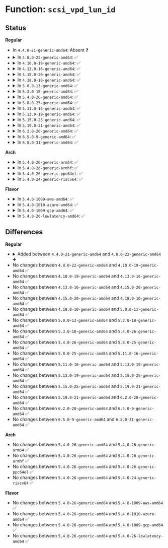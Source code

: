 # Function: <code>scsi_vpd_lun_id</code>

## Status
<b>Regular</b>
<ul>
<li>
In <code>4.4.0-21-generic-amd64</code>: Absent ❓
</li>
<li>
<details>
<summary>In <code>4.8.0-22-generic-amd64</code>: ✅</summary>

```c
int scsi_vpd_lun_id(struct scsi_device * sdev, char * id, size_t id_len)
```

```json
{
  "name": "scsi_vpd_lun_id",
  "collision_type": "Unique Global",
  "inline_type": "No",
  "funcs": [
    {
      "addr": 18446744071585161888,
      "name": "scsi_vpd_lun_id",
      "external": true,
      "loc": "drivers/scsi/scsi_lib.c:3046",
      "file": "drivers/scsi/scsi_lib.c",
      "inline": "seen, unknown",
      "caller_inline": [],
      "caller_func": [
        "drivers/scsi/scsi_sysfs.c:sdev_show_wwid"
      ]
    }
  ],
  "symbols": [
    {
      "addr": 18446744071585161888,
      "name": "scsi_vpd_lun_id",
      "section": ".text",
      "bind": "STB_GLOBAL",
      "size": 1056
    }
  ]
}
```
</details>
</li>
<li>
<details>
<summary>In <code>4.10.0-19-generic-amd64</code>: ✅</summary>

```c
int scsi_vpd_lun_id(struct scsi_device * sdev, char * id, size_t id_len)
```

```json
{
  "name": "scsi_vpd_lun_id",
  "collision_type": "Unique Global",
  "inline_type": "No",
  "funcs": [
    {
      "addr": 18446744071585355712,
      "name": "scsi_vpd_lun_id",
      "external": true,
      "loc": "drivers/scsi/scsi_lib.c:3130",
      "file": "drivers/scsi/scsi_lib.c",
      "inline": "seen, unknown",
      "caller_inline": [],
      "caller_func": [
        "drivers/scsi/scsi_sysfs.c:sdev_show_wwid"
      ]
    }
  ],
  "symbols": [
    {
      "addr": 18446744071585355712,
      "name": "scsi_vpd_lun_id",
      "section": ".text",
      "bind": "STB_GLOBAL",
      "size": 1056
    }
  ]
}
```
</details>
</li>
<li>
<details>
<summary>In <code>4.13.0-16-generic-amd64</code>: ✅</summary>

```c
int scsi_vpd_lun_id(struct scsi_device * sdev, char * id, size_t id_len)
```

```json
{
  "name": "scsi_vpd_lun_id",
  "collision_type": "Unique Global",
  "inline_type": "No",
  "funcs": [
    {
      "addr": 18446744071585442144,
      "name": "scsi_vpd_lun_id",
      "external": true,
      "loc": "drivers/scsi/scsi_lib.c:3261",
      "file": "drivers/scsi/scsi_lib.c",
      "inline": "seen, unknown",
      "caller_inline": [],
      "caller_func": [
        "drivers/scsi/scsi_sysfs.c:sdev_show_wwid"
      ]
    }
  ],
  "symbols": [
    {
      "addr": 18446744071585442144,
      "name": "scsi_vpd_lun_id",
      "section": ".text",
      "bind": "STB_GLOBAL",
      "size": 1236
    }
  ]
}
```
</details>
</li>
<li>
<details>
<summary>In <code>4.15.0-20-generic-amd64</code>: ✅</summary>

```c
int scsi_vpd_lun_id(struct scsi_device * sdev, char * id, size_t id_len)
```

```json
{
  "name": "scsi_vpd_lun_id",
  "collision_type": "Unique Global",
  "inline_type": "No",
  "funcs": [
    {
      "addr": 18446744071585873104,
      "name": "scsi_vpd_lun_id",
      "external": true,
      "loc": "drivers/scsi/scsi_lib.c:3366",
      "file": "drivers/scsi/scsi_lib.c",
      "inline": "seen, unknown",
      "caller_inline": [],
      "caller_func": [
        "drivers/scsi/scsi_sysfs.c:sdev_show_wwid"
      ]
    }
  ],
  "symbols": [
    {
      "addr": 18446744071585873104,
      "name": "scsi_vpd_lun_id",
      "section": ".text",
      "bind": "STB_GLOBAL",
      "size": 1213
    }
  ]
}
```
</details>
</li>
<li>
<details>
<summary>In <code>4.18.0-10-generic-amd64</code>: ✅</summary>

```c
int scsi_vpd_lun_id(struct scsi_device * sdev, char * id, size_t id_len)
```

```json
{
  "name": "scsi_vpd_lun_id",
  "collision_type": "Unique Global",
  "inline_type": "No",
  "funcs": [
    {
      "addr": 18446744071586119024,
      "name": "scsi_vpd_lun_id",
      "external": true,
      "loc": "drivers/scsi/scsi_lib.c:3382",
      "file": "drivers/scsi/scsi_lib.c",
      "inline": "seen, unknown",
      "caller_inline": [],
      "caller_func": [
        "drivers/scsi/scsi_sysfs.c:sdev_show_wwid"
      ]
    }
  ],
  "symbols": [
    {
      "addr": 18446744071586119024,
      "name": "scsi_vpd_lun_id",
      "section": ".text",
      "bind": "STB_GLOBAL",
      "size": 1192
    }
  ]
}
```
</details>
</li>
<li>
<details>
<summary>In <code>5.0.0-13-generic-amd64</code>: ✅</summary>

```c
int scsi_vpd_lun_id(struct scsi_device * sdev, char * id, size_t id_len)
```

```json
{
  "name": "scsi_vpd_lun_id",
  "collision_type": "Unique Global",
  "inline_type": "No",
  "funcs": [
    {
      "addr": 18446744071586264528,
      "name": "scsi_vpd_lun_id",
      "external": true,
      "loc": "drivers/scsi/scsi_lib.c:2926",
      "file": "drivers/scsi/scsi_lib.c",
      "inline": "seen, unknown",
      "caller_inline": [],
      "caller_func": [
        "drivers/scsi/scsi_sysfs.c:sdev_show_wwid"
      ]
    }
  ],
  "symbols": [
    {
      "addr": 18446744071586264528,
      "name": "scsi_vpd_lun_id",
      "section": ".text",
      "bind": "STB_GLOBAL",
      "size": 1192
    }
  ]
}
```
</details>
</li>
<li>
<details>
<summary>In <code>5.3.0-18-generic-amd64</code>: ✅</summary>

```c
int scsi_vpd_lun_id(struct scsi_device * sdev, char * id, size_t id_len)
```

```json
{
  "name": "scsi_vpd_lun_id",
  "collision_type": "Unique Global",
  "inline_type": "No",
  "funcs": [
    {
      "addr": 18446744071586508480,
      "name": "scsi_vpd_lun_id",
      "external": true,
      "loc": "drivers/scsi/scsi_lib.c:2875",
      "file": "drivers/scsi/scsi_lib.c",
      "inline": "seen, unknown",
      "caller_inline": [],
      "caller_func": [
        "drivers/scsi/scsi_sysfs.c:sdev_show_wwid"
      ]
    }
  ],
  "symbols": [
    {
      "addr": 18446744071586508480,
      "name": "scsi_vpd_lun_id",
      "section": ".text",
      "bind": "STB_GLOBAL",
      "size": 1065
    }
  ]
}
```
</details>
</li>
<li>
<details>
<summary>In <code>5.4.0-26-generic-amd64</code>: ✅</summary>

```c
int scsi_vpd_lun_id(struct scsi_device * sdev, char * id, size_t id_len)
```

```json
{
  "name": "scsi_vpd_lun_id",
  "collision_type": "Unique Global",
  "inline_type": "No",
  "funcs": [
    {
      "addr": 18446744071586656416,
      "name": "scsi_vpd_lun_id",
      "external": true,
      "loc": "drivers/scsi/scsi_lib.c:2935",
      "file": "drivers/scsi/scsi_lib.c",
      "inline": "seen, unknown",
      "caller_inline": [],
      "caller_func": [
        "drivers/scsi/scsi_sysfs.c:sdev_show_wwid"
      ]
    }
  ],
  "symbols": [
    {
      "addr": 18446744071586656416,
      "name": "scsi_vpd_lun_id",
      "section": ".text",
      "bind": "STB_GLOBAL",
      "size": 1064
    }
  ]
}
```
</details>
</li>
<li>
<details>
<summary>In <code>5.8.0-25-generic-amd64</code>: ✅</summary>

```c
int scsi_vpd_lun_id(struct scsi_device * sdev, char * id, size_t id_len)
```

```json
{
  "name": "scsi_vpd_lun_id",
  "collision_type": "Unique Global",
  "inline_type": "No",
  "funcs": [
    {
      "addr": 18446744071587451856,
      "name": "scsi_vpd_lun_id",
      "external": true,
      "loc": "drivers/scsi/scsi_lib.c:2968",
      "file": "drivers/scsi/scsi_lib.c",
      "inline": "seen, unknown",
      "caller_inline": [],
      "caller_func": [
        "drivers/scsi/scsi_sysfs.c:sdev_show_wwid"
      ]
    }
  ],
  "symbols": [
    {
      "addr": 18446744071587451856,
      "name": "scsi_vpd_lun_id",
      "section": ".text",
      "bind": "STB_GLOBAL",
      "size": 1112
    }
  ]
}
```
</details>
</li>
<li>
<details>
<summary>In <code>5.11.0-16-generic-amd64</code>: ✅</summary>

```c
int scsi_vpd_lun_id(struct scsi_device * sdev, char * id, size_t id_len)
```

```json
{
  "name": "scsi_vpd_lun_id",
  "collision_type": "Unique Global",
  "inline_type": "No",
  "funcs": [
    {
      "addr": 18446744071587520000,
      "name": "scsi_vpd_lun_id",
      "external": true,
      "loc": "drivers/scsi/scsi_lib.c:3046",
      "file": "drivers/scsi/scsi_lib.c",
      "inline": "seen, unknown",
      "caller_inline": [],
      "caller_func": [
        "drivers/scsi/scsi_sysfs.c:sdev_show_wwid"
      ]
    }
  ],
  "symbols": [
    {
      "addr": 18446744071587520000,
      "name": "scsi_vpd_lun_id",
      "section": ".text",
      "bind": "STB_GLOBAL",
      "size": 1241
    }
  ]
}
```
</details>
</li>
<li>
<details>
<summary>In <code>5.13.0-19-generic-amd64</code>: ✅</summary>

```c
int scsi_vpd_lun_id(struct scsi_device * sdev, char * id, size_t id_len)
```

```json
{
  "name": "scsi_vpd_lun_id",
  "collision_type": "Unique Global",
  "inline_type": "No",
  "funcs": [
    {
      "addr": 18446744071587401888,
      "name": "scsi_vpd_lun_id",
      "external": true,
      "loc": "drivers/scsi/scsi_lib.c:3063",
      "file": "drivers/scsi/scsi_lib.c",
      "inline": "seen, unknown",
      "caller_inline": [],
      "caller_func": [
        "drivers/scsi/scsi_sysfs.c:sdev_show_wwid"
      ]
    }
  ],
  "symbols": [
    {
      "addr": 18446744071587401888,
      "name": "scsi_vpd_lun_id",
      "section": ".text",
      "bind": "STB_GLOBAL",
      "size": 1221
    }
  ]
}
```
</details>
</li>
<li>
<details>
<summary>In <code>5.15.0-25-generic-amd64</code>: ✅</summary>

```c
int scsi_vpd_lun_id(struct scsi_device * sdev, char * id, size_t id_len)
```

```json
{
  "name": "scsi_vpd_lun_id",
  "collision_type": "Unique Global",
  "inline_type": "No",
  "funcs": [
    {
      "addr": 18446744071587973744,
      "name": "scsi_vpd_lun_id",
      "external": true,
      "loc": "drivers/scsi/scsi_lib.c:3056",
      "file": "drivers/scsi/scsi_lib.c",
      "inline": "seen, unknown",
      "caller_inline": [],
      "caller_func": [
        "drivers/scsi/scsi_sysfs.c:sdev_show_wwid"
      ]
    }
  ],
  "symbols": [
    {
      "addr": 18446744071587973744,
      "name": "scsi_vpd_lun_id",
      "section": ".text",
      "bind": "STB_GLOBAL",
      "size": 1221
    }
  ]
}
```
</details>
</li>
<li>
<details>
<summary>In <code>5.19.0-21-generic-amd64</code>: ✅</summary>

```c
int scsi_vpd_lun_id(struct scsi_device * sdev, char * id, size_t id_len)
```

```json
{
  "name": "scsi_vpd_lun_id",
  "collision_type": "Unique Global",
  "inline_type": "No",
  "funcs": [
    {
      "addr": 18446744071589329440,
      "name": "scsi_vpd_lun_id",
      "external": true,
      "loc": "drivers/scsi/scsi_lib.c:3140",
      "file": "drivers/scsi/scsi_lib.c",
      "inline": "seen, unknown",
      "caller_inline": [],
      "caller_func": [
        "drivers/scsi/scsi_sysfs.c:sdev_show_wwid"
      ]
    }
  ],
  "symbols": [
    {
      "addr": 18446744071589329440,
      "name": "scsi_vpd_lun_id",
      "section": ".text",
      "bind": "STB_GLOBAL",
      "size": 1177
    }
  ]
}
```
</details>
</li>
<li>
<details>
<summary>In <code>6.2.0-20-generic-amd64</code>: ✅</summary>

```c
int scsi_vpd_lun_id(struct scsi_device * sdev, char * id, size_t id_len)
```

```json
{
  "name": "scsi_vpd_lun_id",
  "collision_type": "Unique Global",
  "inline_type": "No",
  "funcs": [
    {
      "addr": 18446744071590895920,
      "name": "scsi_vpd_lun_id",
      "external": true,
      "loc": "drivers/scsi/scsi_lib.c:3145",
      "file": "drivers/scsi/scsi_lib.c",
      "inline": "seen, unknown",
      "caller_inline": [],
      "caller_func": [
        "drivers/scsi/scsi_sysfs.c:sdev_show_wwid"
      ]
    }
  ],
  "symbols": [
    {
      "addr": 18446744071590895920,
      "name": "scsi_vpd_lun_id",
      "section": ".text",
      "bind": "STB_GLOBAL",
      "size": 1080
    }
  ]
}
```
</details>
</li>
<li>
<details>
<summary>In <code>6.5.0-9-generic-amd64</code>: ✅</summary>

```c
int scsi_vpd_lun_id(struct scsi_device * sdev, char * id, size_t id_len)
```

```json
{
  "name": "scsi_vpd_lun_id",
  "collision_type": "Unique Global",
  "inline_type": "No",
  "funcs": [
    {
      "addr": 18446744071591239440,
      "name": "scsi_vpd_lun_id",
      "external": true,
      "loc": "drivers/scsi/scsi_lib.c:3164",
      "file": "drivers/scsi/scsi_lib.c",
      "inline": "seen, unknown",
      "caller_inline": [],
      "caller_func": [
        "drivers/scsi/scsi_sysfs.c:sdev_show_wwid"
      ]
    }
  ],
  "symbols": [
    {
      "addr": 18446744071591239440,
      "name": "scsi_vpd_lun_id",
      "section": ".text",
      "bind": "STB_GLOBAL",
      "size": 1053
    }
  ]
}
```
</details>
</li>
<li>
<details>
<summary>In <code>6.8.0-31-generic-amd64</code>: ✅</summary>

```c
int scsi_vpd_lun_id(struct scsi_device * sdev, char * id, size_t id_len)
```

```json
{
  "name": "scsi_vpd_lun_id",
  "collision_type": "Unique Global",
  "inline_type": "No",
  "funcs": [
    {
      "addr": 18446744071591586688,
      "name": "scsi_vpd_lun_id",
      "external": true,
      "loc": "drivers/scsi/scsi_lib.c:3161",
      "file": "drivers/scsi/scsi_lib.c",
      "inline": "seen, unknown",
      "caller_inline": [],
      "caller_func": [
        "drivers/scsi/scsi_sysfs.c:sdev_show_wwid"
      ]
    }
  ],
  "symbols": [
    {
      "addr": 18446744071591586688,
      "name": "scsi_vpd_lun_id",
      "section": ".text",
      "bind": "STB_GLOBAL",
      "size": 1053
    }
  ]
}
```
</details>
</li>
</ul>
<b>Arch</b>
<ul>
<li>
<details>
<summary>In <code>5.4.0-26-generic-arm64</code>: ✅</summary>

```c
int scsi_vpd_lun_id(struct scsi_device * sdev, char * id, size_t id_len)
```

```json
{
  "name": "scsi_vpd_lun_id",
  "collision_type": "Unique Global",
  "inline_type": "No",
  "funcs": [
    {
      "addr": 18446603336499553976,
      "name": "scsi_vpd_lun_id",
      "external": true,
      "loc": "drivers/scsi/scsi_lib.c:2935",
      "file": "drivers/scsi/scsi_lib.c",
      "inline": "seen, unknown",
      "caller_inline": [],
      "caller_func": [
        "drivers/scsi/scsi_sysfs.c:sdev_show_wwid"
      ]
    }
  ],
  "symbols": [
    {
      "addr": 18446603336499553976,
      "name": "scsi_vpd_lun_id",
      "section": ".text",
      "bind": "STB_GLOBAL",
      "size": 868
    }
  ]
}
```
</details>
</li>
<li>
<details>
<summary>In <code>5.4.0-26-generic-armhf</code>: ✅</summary>

```c
int scsi_vpd_lun_id(struct scsi_device * sdev, char * id, size_t id_len)
```

```json
{
  "name": "scsi_vpd_lun_id",
  "collision_type": "Unique Global",
  "inline_type": "No",
  "funcs": [
    {
      "addr": 3232018544,
      "name": "scsi_vpd_lun_id",
      "external": true,
      "loc": "drivers/scsi/scsi_lib.c:2935",
      "file": "drivers/scsi/scsi_lib.c",
      "inline": "seen, unknown",
      "caller_inline": [],
      "caller_func": [
        "drivers/scsi/scsi_sysfs.c:sdev_show_wwid"
      ]
    }
  ],
  "symbols": [
    {
      "addr": 3232018544,
      "name": "scsi_vpd_lun_id",
      "section": ".text",
      "bind": "STB_GLOBAL",
      "size": 736
    }
  ]
}
```
</details>
</li>
<li>
<details>
<summary>In <code>5.4.0-26-generic-ppc64el</code>: ✅</summary>

```c
int scsi_vpd_lun_id(struct scsi_device * sdev, char * id, size_t id_len)
```

```json
{
  "name": "scsi_vpd_lun_id",
  "collision_type": "Unique Global",
  "inline_type": "No",
  "funcs": [
    {
      "addr": 13835058055292850000,
      "name": "scsi_vpd_lun_id",
      "external": true,
      "loc": "drivers/scsi/scsi_lib.c:2935",
      "file": "drivers/scsi/scsi_lib.c",
      "inline": "seen, unknown",
      "caller_inline": [],
      "caller_func": [
        "drivers/scsi/scsi_sysfs.c:sdev_show_wwid"
      ]
    }
  ],
  "symbols": [
    {
      "addr": 13835058055292850000,
      "name": "scsi_vpd_lun_id",
      "section": ".text",
      "bind": "STB_GLOBAL",
      "size": 972
    }
  ]
}
```
</details>
</li>
<li>
<details>
<summary>In <code>5.4.0-24-generic-riscv64</code>: ✅</summary>

```c
int scsi_vpd_lun_id(struct scsi_device * sdev, char * id, size_t id_len)
```

```json
{
  "name": "scsi_vpd_lun_id",
  "collision_type": "Unique Global",
  "inline_type": "No",
  "funcs": [
    {
      "addr": 18446743936276753734,
      "name": "scsi_vpd_lun_id",
      "external": true,
      "loc": "drivers/scsi/scsi_lib.c:2935",
      "file": "drivers/scsi/scsi_lib.c",
      "inline": "seen, unknown",
      "caller_inline": [],
      "caller_func": [
        "drivers/scsi/scsi_sysfs.c:sdev_show_wwid"
      ]
    }
  ],
  "symbols": [
    {
      "addr": 18446743936276753734,
      "name": "scsi_vpd_lun_id",
      "section": ".text",
      "bind": "STB_GLOBAL",
      "size": 734
    }
  ]
}
```
</details>
</li>
</ul>
<b>Flavor</b>
<ul>
<li>
<details>
<summary>In <code>5.4.0-1009-aws-amd64</code>: ✅</summary>

```c
int scsi_vpd_lun_id(struct scsi_device * sdev, char * id, size_t id_len)
```

```json
{
  "name": "scsi_vpd_lun_id",
  "collision_type": "Unique Global",
  "inline_type": "No",
  "funcs": [
    {
      "addr": 18446744071586346896,
      "name": "scsi_vpd_lun_id",
      "external": true,
      "loc": "drivers/scsi/scsi_lib.c:2935",
      "file": "drivers/scsi/scsi_lib.c",
      "inline": "seen, unknown",
      "caller_inline": [],
      "caller_func": [
        "drivers/scsi/scsi_sysfs.c:sdev_show_wwid"
      ]
    }
  ],
  "symbols": [
    {
      "addr": 18446744071586346896,
      "name": "scsi_vpd_lun_id",
      "section": ".text",
      "bind": "STB_GLOBAL",
      "size": 1064
    }
  ]
}
```
</details>
</li>
<li>
<details>
<summary>In <code>5.4.0-1010-azure-amd64</code>: ✅</summary>

```c
int scsi_vpd_lun_id(struct scsi_device * sdev, char * id, size_t id_len)
```

```json
{
  "name": "scsi_vpd_lun_id",
  "collision_type": "Unique Global",
  "inline_type": "No",
  "funcs": [
    {
      "addr": 18446744071586188224,
      "name": "scsi_vpd_lun_id",
      "external": true,
      "loc": "drivers/scsi/scsi_lib.c:2935",
      "file": "drivers/scsi/scsi_lib.c",
      "inline": "seen, unknown",
      "caller_inline": [],
      "caller_func": [
        "drivers/scsi/scsi_sysfs.c:sdev_show_wwid"
      ]
    }
  ],
  "symbols": [
    {
      "addr": 18446744071586188224,
      "name": "scsi_vpd_lun_id",
      "section": ".text",
      "bind": "STB_GLOBAL",
      "size": 1064
    }
  ]
}
```
</details>
</li>
<li>
<details>
<summary>In <code>5.4.0-1009-gcp-amd64</code>: ✅</summary>

```c
int scsi_vpd_lun_id(struct scsi_device * sdev, char * id, size_t id_len)
```

```json
{
  "name": "scsi_vpd_lun_id",
  "collision_type": "Unique Global",
  "inline_type": "No",
  "funcs": [
    {
      "addr": 18446744071586604384,
      "name": "scsi_vpd_lun_id",
      "external": true,
      "loc": "drivers/scsi/scsi_lib.c:2935",
      "file": "drivers/scsi/scsi_lib.c",
      "inline": "seen, unknown",
      "caller_inline": [],
      "caller_func": [
        "drivers/scsi/scsi_sysfs.c:sdev_show_wwid"
      ]
    }
  ],
  "symbols": [
    {
      "addr": 18446744071586604384,
      "name": "scsi_vpd_lun_id",
      "section": ".text",
      "bind": "STB_GLOBAL",
      "size": 1064
    }
  ]
}
```
</details>
</li>
<li>
<details>
<summary>In <code>5.4.0-26-lowlatency-amd64</code>: ✅</summary>

```c
int scsi_vpd_lun_id(struct scsi_device * sdev, char * id, size_t id_len)
```

```json
{
  "name": "scsi_vpd_lun_id",
  "collision_type": "Unique Global",
  "inline_type": "No",
  "funcs": [
    {
      "addr": 18446744071586716704,
      "name": "scsi_vpd_lun_id",
      "external": true,
      "loc": "drivers/scsi/scsi_lib.c:2935",
      "file": "drivers/scsi/scsi_lib.c",
      "inline": "seen, unknown",
      "caller_inline": [],
      "caller_func": [
        "drivers/scsi/scsi_sysfs.c:sdev_show_wwid"
      ]
    }
  ],
  "symbols": [
    {
      "addr": 18446744071586716704,
      "name": "scsi_vpd_lun_id",
      "section": ".text",
      "bind": "STB_GLOBAL",
      "size": 1099
    }
  ]
}
```
</details>
</li>
</ul>

## Differences
<b>Regular</b>
<ul>
<li>
<details>
<summary>Added between <code>4.4.0-21-generic-amd64</code> and <code>4.8.0-22-generic-amd64</code> ➕</summary>

```c
int scsi_vpd_lun_id(struct scsi_device * sdev, char * id, size_t id_len)
```
</details>
</li>
<li>
No changes between <code>4.8.0-22-generic-amd64</code> and <code>4.10.0-19-generic-amd64</code> ✅
</li>
<li>
No changes between <code>4.10.0-19-generic-amd64</code> and <code>4.13.0-16-generic-amd64</code> ✅
</li>
<li>
No changes between <code>4.13.0-16-generic-amd64</code> and <code>4.15.0-20-generic-amd64</code> ✅
</li>
<li>
No changes between <code>4.15.0-20-generic-amd64</code> and <code>4.18.0-10-generic-amd64</code> ✅
</li>
<li>
No changes between <code>4.18.0-10-generic-amd64</code> and <code>5.0.0-13-generic-amd64</code> ✅
</li>
<li>
No changes between <code>5.0.0-13-generic-amd64</code> and <code>5.3.0-18-generic-amd64</code> ✅
</li>
<li>
No changes between <code>5.3.0-18-generic-amd64</code> and <code>5.4.0-26-generic-amd64</code> ✅
</li>
<li>
No changes between <code>5.4.0-26-generic-amd64</code> and <code>5.8.0-25-generic-amd64</code> ✅
</li>
<li>
No changes between <code>5.8.0-25-generic-amd64</code> and <code>5.11.0-16-generic-amd64</code> ✅
</li>
<li>
No changes between <code>5.11.0-16-generic-amd64</code> and <code>5.13.0-19-generic-amd64</code> ✅
</li>
<li>
No changes between <code>5.13.0-19-generic-amd64</code> and <code>5.15.0-25-generic-amd64</code> ✅
</li>
<li>
No changes between <code>5.15.0-25-generic-amd64</code> and <code>5.19.0-21-generic-amd64</code> ✅
</li>
<li>
No changes between <code>5.19.0-21-generic-amd64</code> and <code>6.2.0-20-generic-amd64</code> ✅
</li>
<li>
No changes between <code>6.2.0-20-generic-amd64</code> and <code>6.5.0-9-generic-amd64</code> ✅
</li>
<li>
No changes between <code>6.5.0-9-generic-amd64</code> and <code>6.8.0-31-generic-amd64</code> ✅
</li>
</ul>
<b>Arch</b>
<ul>
<li>
No changes between <code>5.4.0-26-generic-amd64</code> and <code>5.4.0-26-generic-arm64</code> ✅
</li>
<li>
No changes between <code>5.4.0-26-generic-amd64</code> and <code>5.4.0-26-generic-armhf</code> ✅
</li>
<li>
No changes between <code>5.4.0-26-generic-amd64</code> and <code>5.4.0-26-generic-ppc64el</code> ✅
</li>
<li>
No changes between <code>5.4.0-26-generic-amd64</code> and <code>5.4.0-24-generic-riscv64</code> ✅
</li>
</ul>
<b>Flavor</b>
<ul>
<li>
No changes between <code>5.4.0-26-generic-amd64</code> and <code>5.4.0-1009-aws-amd64</code> ✅
</li>
<li>
No changes between <code>5.4.0-26-generic-amd64</code> and <code>5.4.0-1010-azure-amd64</code> ✅
</li>
<li>
No changes between <code>5.4.0-26-generic-amd64</code> and <code>5.4.0-1009-gcp-amd64</code> ✅
</li>
<li>
No changes between <code>5.4.0-26-generic-amd64</code> and <code>5.4.0-26-lowlatency-amd64</code> ✅
</li>
</ul>
